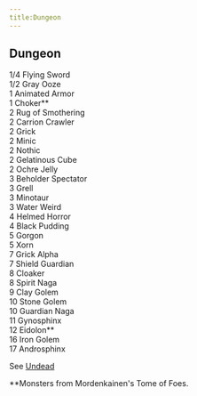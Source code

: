 ```yaml
---
title:Dungeon
---
```


## Dungeon

1/4 Flying Sword<br/>
1/2 Gray Ooze<br/>
1 Animated Armor<br/>
1 Choker\*\*<br/>
2 Rug of Smothering<br/>
2 Carrion Crawler<br/>
2 Grick<br/>
2 Minic<br/>
2 Nothic<br/>
2 Gelatinous Cube<br/>
2 Ochre Jelly<br/>
3 Beholder Spectator<br/>
3 Grell<br/>
3 Minotaur<br/>
3 Water Weird<br/>
4 Helmed Horror<br/>
4 Black Pudding<br/>
5 Gorgon<br/>
5 Xorn<br/>
7 Grick Alpha<br/>
7 Shield Guardian<br/>
8 Cloaker<br/>
8 Spirit Naga<br/>
9 Clay Golem<br/>
10 Stone Golem<br/>
10 Guardian Naga<br/>
11 Gynosphinx<br/>
12 Eidolon\*\*<br/>
16 Iron Golem<br/>
17 Androsphinx<br/>

See <a href="/monsters/undead/">Undead</a>

\*\*Monsters from Mordenkainen's Tome of Foes.
